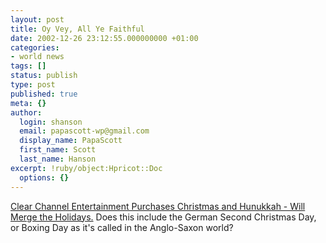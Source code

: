 ```yaml
---
layout: post
title: Oy Vey, All Ye Faithful
date: 2002-12-26 23:12:55.000000000 +01:00
categories:
- world news
tags: []
status: publish
type: post
published: true
meta: {}
author:
  login: shanson
  email: papascott-wp@gmail.com
  display_name: PapaScott
  first_name: Scott
  last_name: Hanson
excerpt: !ruby/object:Hpricot::Doc
  options: {}
---
```

<p><a href="http://www.whss.org/for_immediate_release_clear_chan.htm">Clear Channel Entertainment Purchases Christmas and Hunukkah - Will Merge the Holidays.</a> Does this include the German Second Christmas Day, or Boxing Day  as it's called in the Anglo-Saxon world?</p>
